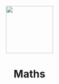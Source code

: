 <p align="center"><img src="https://github.com/ahampriyanshu/scripts_101/raw/metadata/logo/maths.png" width=128 height=128 ></p>

<h1 align="center">Maths</h1>